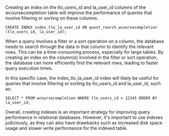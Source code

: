 Creating an index on the tlo_users_id and la_user_id columns of the wcoursecompletion table will improve the performance of queries that involve filtering or sorting on these columns.

```
CREATE INDEX index_tlo_la_user_id ON quest_rearch.wcoursecompletion (tlo_users_id, la_user_id);
```

When a query involves a filter or a sort operation on a column, the database needs to search through the data in that column to identify the relevant rows. This can be a time-consuming process, especially for large tables. By creating an index on the column(s) involved in the filter or sort operation, the database can more efficiently find the relevant rows, leading to faster query execution times.

In this specific case, the index_tlo_la_user_id index will likely be useful for queries that involve filtering or sorting by tlo_users_id and la_user_id, such as:

```
SELECT * FROM wcoursecompletion WHERE tlo_users_id = 12345 ORDER BY la_user_id;
```

Overall, creating indexes is an important strategy for improving query performance in relational databases. However, it's important to use indexes judiciously, as they can also have drawbacks such as increased disk space usage and slower write performance for the indexed table.






